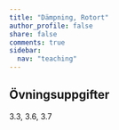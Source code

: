 ```yaml
---
title: "Dämpning, Rotort"
author_profile: false
share: false
comments: true
sidebar:
  nav: "teaching"
---
```


## Övningsuppgifter
3.3, 3.6, 3.7
